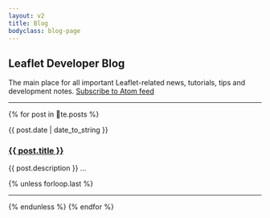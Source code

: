 ```yaml
---
layout: v2
title: Blog
bodyclass: blog-page
---
```


## Leaflet Developer Blog

The main place for all important Leaflet-related news, tutorials, tips and development notes. [Subscribe to Atom feed](atom.xml)

---

{% for post in  te.posts %}
<div class="clearfix">
	<div class="post-date">
		{{ post.date | date_to_string }}
	</div>
	<div class="post-info">
		<h3 class="post-title"><a href="{{ post.url | replace_first: '/', '' }}">{{ post.title }}</a></h3>
		<p>{{ post.description }} <span class="quiet">&hellip;</span></p>
	</div>
</div>
{% unless forloop.last %}<hr />{% endunless %}
{% endfor %}
